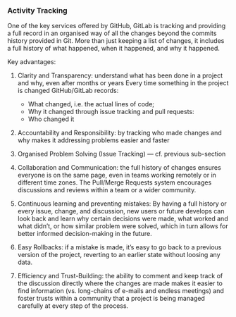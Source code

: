 ### Activity Tracking

One of the key services offered by GitHub, GitLab is tracking and providing a full record in an organised way of all the changes beyond the commits history provided in Git. More than just keeping a list of changes, it includes a full history of what happened, when it happened, and why it happened. 

Key advantages:
1. Clarity and Transparency: understand what has been done in a project and why, even after months or years
Every time something in the project is changed GitHub/GitLab records:
	- What changed, i.e. the actual lines of code;
	- Why it changed through issue tracking and pull requests:
	- Who changed it

2. Accountability and Responsibility: by tracking who made changes and why makes it addressing problems easier and faster

3. Organised Problem Solving (Issue Tracking) — cf. previous sub-section

4. Collaboration and Communication: the full history of changes ensures everyone is on the same page, even in teams working remotely or in different time zones. The Pull/Merge Requests system encourages discussions and reviews within a team or a wider community. 

5. Continuous learning and preventing mistakes: By having a full history or every issue, change, and discussion, new users or future develops can look back and learn why certain decisions were made, what worked and what didn’t, or how similar problem were solved, which in turn allows for better informed decision-making in the future.

6. Easy Rollbacks: if a mistake is made, it’s easy to go back to a previous version of the project, reverting to an earlier state without loosing any data.

7. Efficiency and Trust-Building: the ability to comment and keep track of the discussion directly where the changes are made makes it easier to find information (vs. long-chains of e-mails and endless meetings) and foster trusts within a community that a project is being managed carefully at every step of the process.
